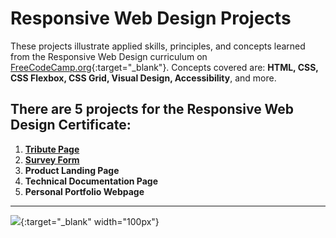 # **Responsive Web Design Projects**

These projects illustrate applied skills, principles, and concepts learned from the Responsive Web Design curriculum on [FreeCodeCamp.org](https://www.freecodecamp.org/learn/responsive-web-design/){:target="_blank"}.  Concepts covered are: **HTML, CSS, CSS Flexbox, CSS Grid, Visual Design, Accessibility**, and more.


## There are 5 projects for the Responsive Web Design Certificate:
 1. **[Tribute Page](https://timconceivable.github.io/Web-Design-Projects-FCC/nin-tribute.html)**
 2. **[Survey Form](https://timconceivable.github.io/Web-Design-Projects-FCC/survey-form.html)**
 3. **Product Landing Page**
 4. **Technical Documentation Page**
 5. **Personal Portfolio Webpage**

- - - 
[![](https://64.media.tumblr.com/8539080faa2bfa7f936e4e33704ab3a9/87cde49441d2a7c6-5a/s540x810/b7069516fe36f325b8b424ceae67c9f216086b36.png)](https://www.freecodecamp.org/fcca6fdb734-bb50-40e6-ab0b-951c96203d68 "TimConceivable's profile on FreeCodeCamp.org"){:target="_blank" width="100px"}
